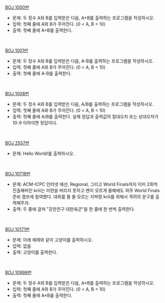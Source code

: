 [BOJ 1000번](https://www.acmicpc.net/problem/1000)
- 문제: 두 정수 A와 B를 입력받은 다음, A+B를 출력하는 프로그램을 작성하시오.
- 입력: 첫째 줄에 A와 B가 주어진다. (0 < A, B < 10)
- 출력: 첫째 줄에 A+B를 출력한다.

<br>

[BOJ 1001번](https://www.acmicpc.net/problem/1001)

- 문제: 두 정수 A와 B를 입력받은 다음, A-B를 출력하는 프로그램을 작성하시오.
- 입력: 첫째 줄에 A와 B가 주어진다. (0 < A, B < 10)
- 출력: 첫째 줄에 A-B를 출력한다.

<br>

[BOJ 1008번](https://www.acmicpc.net/problem/1008)

- 문제: 두 정수 A와 B를 입력받은 다음, A/B를 출력하는 프로그램을 작성하시오.
- 입력: 첫째 줄에 A와 B가 주어진다. (0 < A, B < 10)
- 출력: 첫째 줄에 A/B를 출력한다. 실제 정답과 출력값의 절대오차 또는 상대오차가 10-9 이하이면 정답이다.

<br>

[BOJ 2557번](https://www.acmicpc.net/problem/2557)
- 문제: Hello World!를 출력하시오.

<br>

[BOJ 10718번](https://www.acmicpc.net/problem/10718)

- 문제: ACM-ICPC 인터넷 예선, Regional, 그리고 World Finals까지 이미 2회씩 진출해버린 kriii는 미련을 버리지 못하고 왠지 모르게 올해에도 파주 World Finals 준비 캠프에 참여했다.
대회를 뜰 줄 모르는 지박령 kriii를 위해서 격려의 문구를 출력해주자.
- 출력: 두 줄에 걸쳐 "강한친구 대한육군"을 한 줄에 한 번씩 출력한다.

<br>

[BOJ 10171번](https://www.acmicpc.net/problem/10171)

- 문제: 아래 예제와 같이 고양이를 출력하시오.
- 입력: 없음
- 출력: 고양이를 출력한다.

<br>

[BOJ 10998번](https://www.acmicpc.net/problem/10998)

- 문제: 두 정수 A와 B를 입력받은 다음, A×B를 출력하는 프로그램을 작성하시오.
- 입력: 첫째 줄에 A와 B가 주어진다. (0 < A, B < 10)
- 출력: 첫째 줄에 A×B를 출력한다.
 
